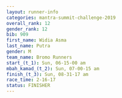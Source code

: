 ```yaml
---
layout: runner-info 
categories: mantra-summit-challenge-2019 
overall_rank: 12
gender_rank: 12
bib: 909
first_name: Widia Asma
last_name: Putra
gender: M
team_name: Bromo Runners
start_(t_1): Sun, 06-15-00 am
mbah_kamad_(t_2): Sun, 07-00-15 am
finish_(t_3): Sun, 08-31-17 am
race_time: 2-16-17
status: FINISHER
---
```

